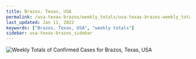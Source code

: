 ```yaml
---
title: Brazos, Texas, USA
permalink: /usa-texas-brazos/weekly_totals/usa-texas-brazos-weekly_totals.html
last_updated: Jan 11, 2022
keywords: ["Brazos, Texas, USA", "weekly totals"]
sidebar: usa-texas-brazos_sidebar
---
```


![Weekly Totals of Confirmed Cases for Brazos, Texas, USA](/covid_tracker/images/graphs/usa-texas-brazos-weekly_totals_graph.png)
